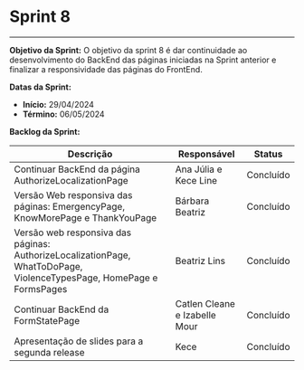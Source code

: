 # **Sprint 8**
<hr style="border: 0; height: 1px; background-color: #000000;">

**Objetivo da Sprint:**
O objetivo da sprint 8 é dar continuidade ao desenvolvimento do BackEnd das páginas iniciadas na Sprint anterior e finalizar a responsividade das páginas do FrontEnd. 

**Datas da Sprint:**

- **Início:** 29/04/2024
- **Término:** 06/05/2024

**Backlog da Sprint:**

| Descrição | Responsável | Status |
|-----------|-------------|--------|
| Continuar BackEnd da página AuthorizeLocalizationPage| Ana Júlia e Kece Line | Concluído |
|  Versão Web responsiva das páginas: EmergencyPage, KnowMorePage e ThankYouPage | Bárbara Beatriz | Concluído |
| Versão web responsiva das páginas: AuthorizeLocalizationPage, WhatToDoPage, ViolenceTypesPage, HomePage e FormsPages | Beatriz Lins | Concluído |
| Continuar BackEnd da FormStatePage | Catlen Cleane e Izabelle Mour| Concluído |
| Apresentação de slides para a segunda release | Kece | Concluído |


